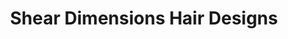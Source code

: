 ---
title: "Shear Dimensions Hair Designs"
url: /wintersville/shear-dimensions-hair-designs/
shop: beauty
---